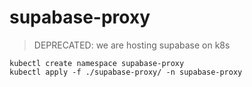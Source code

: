 # supabase-proxy

> DEPRECATED: we are hosting supabase on k8s

```shell
kubectl create namespace supabase-proxy
kubectl apply -f ./supabase-proxy/ -n supabase-proxy
```